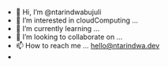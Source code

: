 - 👋 Hi, I’m @ntarindwabujuli
- 👀 I’m interested in cloudComputing ...
- 🌱 I’m currently learning ...
- 💞️ I’m looking to collaborate on ...
- 📫 How to reach me ... hello@ntarindwa.dev
- 
